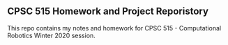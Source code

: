 ## CPSC 515 Homework and Project Reporistory

This repo contains my notes and homework for CPSC 515 - Computational Robotics Winter 2020 session.

